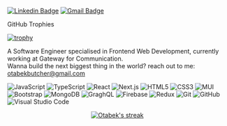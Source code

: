 
[![Linkedin Badge](https://img.shields.io/badge/-otabek-blue?style=flat-square&logo=Linkedin&logoColor=white&link=https://www.linkedin.com/in/otabek-rizakulov/)](https://www.linkedin.com/in/otabek-rizakulov/)
[![Gmail Badge](https://img.shields.io/badge/-otabek@gmail.com-c14438?style=flat-square&logo=Gmail&logoColor=white&link=mailto:otabekbutcher@gmail.com)](mailto:otabekbutcher@gmail.com)
<!-- [![Instagram Badge](https://img.shields.io/badge/-otabek-purple?style=flat-square&logo=instagram&logoColor=white&link=https://instagram.com/otabek/)](https://instagram.com/otabek) -->
<!-- [![Twitter Badge](https://img.shields.io/badge/-@otabek-00acee?style=flat-square&labelColor=00acee&logo=Twitter&logoColor=fff&link=https://twitter.com/@otabek/)](https://twitter.com/@otabek) -->

  <summary>GitHub Trophies</summary>

[![trophy](https://github-profile-trophy.vercel.app/?username=u1810291)](https://github.com/ryo-ma/github-profile-trophy)


A Software Engineer specialised in Frontend Web Development, currently working at Gateway for Communication.<br/>
Wanna build the next biggest thing in the world? reach out to me: otabekbutcher@gmail.com

![JavaScript](https://img.shields.io/badge/-JavaScript-F7DF1E?style=flat-square&logo=javascript&logoColor=black)
![TypeScript](https://img.shields.io/badge/-TypeScript-007ACC?style=flat-square&logo=typescript&logoColor=white)
![React](https://img.shields.io/badge/-React-0E1117?style=flat-square&logo=react&logoColor=61DAFB)
![Next.js](https://img.shields.io/badge/-Next.js-000000?style=flat-square&logo=Next.js&logoColor=white)
![HTML5](https://img.shields.io/badge/-HTML5-E34F26?style=flat-square&logo=html5&logoColor=white)
![CSS3](https://img.shields.io/badge/-CSS3-1572B6?style=flat-square&logo=css3&logoColor=white)
![MUI](https://img.shields.io/badge/-MUI-007FFF?style=flat-square&logo=MUI&logoColor=white)
![Bootstrap](https://img.shields.io/badge/-Bootstrap-563D7C?style=flat-square&logo=bootstrap&logoColor=white)
![MongoDB](https://img.shields.io/badge/-MongoDB-47A248?style=flat-square&logo=mongodb&logoColor=white)
![GraghQL](https://img.shields.io/badge/-GraphQL-E10098?style=flat-square&logo=graphql&logoColor=white)
![Firebase](https://img.shields.io/badge/-Firebase-FF8A65?style=flat-square&logo=Firebase&logoColor=white)
![Redux](https://img.shields.io/badge/-Redux-593d88?style=flat-square&logo=Redux&logoColor=white)
![Git](https://img.shields.io/badge/-Git-F05032?style=flat-square&logo=git&logoColor=white)
![GitHub](https://img.shields.io/badge/-GitHub-181717?style=flat-square&logo=github&logoColor=white)
![Visual Studio Code](https://img.shields.io/badge/-VSCode-007ACC?style=flat-square&logo=visualstudiocode&logoColor=white)

<div align="center" >
  <a href="https://github.com/DenverCoder1/github-readme-streak-stats">
    <img title="🔥 Get streak stats for your profile at git.io/streak-stats" alt="Otabek's streak" src="https://github-readme-streak-stats.herokuapp.com/?user=u1810291&theme=monokai-metallian&hide_border=true"/>
  </a>
</div>

